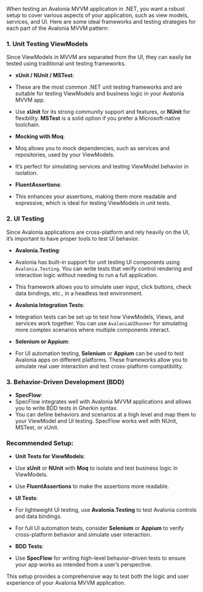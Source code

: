 When testing an Avalonia MVVM application in .NET, you want a robust setup to cover various aspects of your application, such as view models, services, and UI. Here are some ideal frameworks and testing strategies for each part of the Avalonia MVVM pattern:

### 1. **Unit Testing ViewModels**
Since ViewModels in MVVM are separated from the UI, they can easily be tested using traditional unit testing frameworks.

- **xUnit / NUnit / MSTest**:
- These are the most common .NET unit testing frameworks and are suitable for testing ViewModels and business logic in your Avalonia MVVM app.
- Use **xUnit** for its strong community support and features, or **NUnit** for flexibility. **MSTest** is a solid option if you prefer a Microsoft-native toolchain.

- **Mocking with Moq**:
- Moq allows you to mock dependencies, such as services and repositories, used by your ViewModels.
- It’s perfect for simulating services and testing ViewModel behavior in isolation.

- **FluentAssertions**:
- This enhances your assertions, making them more readable and expressive, which is ideal for testing ViewModels in unit tests.

### 2. **UI Testing**
Since Avalonia applications are cross-platform and rely heavily on the UI, it’s important to have proper tools to test UI behavior.

- **Avalonia.Testing**:
- Avalonia has built-in support for unit testing UI components using `Avalonia.Testing`. You can write tests that verify control rendering and interaction logic without needing to run a full application.
- This framework allows you to simulate user input, click buttons, check data bindings, etc., in a headless test environment.

- **Avalonia Integration Tests**:
- Integration tests can be set up to test how ViewModels, Views, and services work together. You can use `AvaloniaUIRunner` for simulating more complex scenarios where multiple components interact.

- **Selenium or Appium**:
- For UI automation testing, **Selenium** or **Appium** can be used to test Avalonia apps on different platforms. These frameworks allow you to simulate real user interaction and test cross-platform compatibility.

### 3. **Behavior-Driven Development (BDD)**
- **SpecFlow**:
- SpecFlow integrates well with Avalonia MVVM applications and allows you to write BDD tests in Gherkin syntax.
- You can define behaviors and scenarios at a high level and map them to your ViewModel and UI testing. SpecFlow works well with NUnit, MSTest, or xUnit.

### Recommended Setup:
- **Unit Tests for ViewModels**:
- Use **xUnit** or **NUnit** with **Moq** to isolate and test business logic in ViewModels.
- Use **FluentAssertions** to make the assertions more readable.

- **UI Tests**:
- For lightweight UI testing, use **Avalonia.Testing** to test Avalonia controls and data bindings.
- For full UI automation tests, consider **Selenium** or **Appium** to verify cross-platform behavior and simulate user interaction.

- **BDD Tests**:
- Use **SpecFlow** for writing high-level behavior-driven tests to ensure your app works as intended from a user’s perspective.

This setup provides a comprehensive way to test both the logic and user experience of your Avalonia MVVM application.
